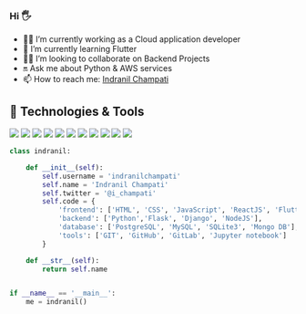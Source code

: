 ### Hi 🖐️
<!--**indranilchampati/indranilchampati** is a ✨ _special_ ✨ repository because its `README.md` (this file) appears on your GitHub profile.

Here are some ideas to get you started:
-->
- 🙍‍♂️  I’m currently working as a Cloud application developer 
- 📓  I’m currently learning Flutter
- 🙇‍♂️	 I’m looking to collaborate on Backend Projects
- 🔛  Ask me about Python & AWS services
- 📫  How to reach me: <a href="https://www.linkedin.com/in/indranilchampati/" target ="_blank" >Indranil Champati</a>

## 🔧 Technologies & Tools
![](https://img.shields.io/badge/OS-Linux-informational?style=flat&logo=linux&logoColor=white&color=2bbc8a)
![](https://img.shields.io/badge/Code-Python-informational?style=flat&logo=python&logoColor=white&color=2bbc8a)
![](https://img.shields.io/badge/Code-JavaScript-informational?style=flat&logo=javascript&logoColor=white&color=2bbc8a)
![](https://img.shields.io/badge/Code-C++-informational?style=flat&logo=C++&logoColor=white&color=2bbc8a)
![](https://img.shields.io/badge/Code-flutter-informational?style=flat&logo=flutter&logoColor=white&color=2bbc8a)
![](https://img.shields.io/badge/Code-React-informational?style=flat&logo=flutter&logoColor=white&color=2bbc8a)
![](https://img.shields.io/badge/Shell-Bash-informational?style=flat&logo=gnu-bash&logoColor=white&color=2bbc8a)
![](https://img.shields.io/badge/Tools-MongoDB-informational?style=flat&logo=MongoDB&logoColor=white&color=2bbc8a)
![](https://img.shields.io/badge/Tools-PostgreSQL-informational?style=flat&logo=postgresql&logoColor=white&color=2bbc8a)
![](https://img.shields.io/badge/Tools-Postman-informational?style=flat&logo=Postman&logoColor=white&color=2bbc8a)
![](https://img.shields.io/badge/Tools-GitHub-informational?style=flat&logo=github&logoColor=white&color=2bbc8a)



```python
class indranil:

    def __init__(self):
        self.username = 'indranilchampati'
        self.name = 'Indranil Champati'
        self.twitter = '@i_champati'
        self.code = {
            'frontend': ['HTML', 'CSS', 'JavaScript', 'ReactJS', 'Flutter','Angular', 'Boostrap'],
            'backend': ['Python','Flask', 'Django', 'NodeJS'],
            'database': ['PostgreSQL', 'MySQL', 'SQLite3', 'Mongo DB'],
            'tools': ['GIT', 'GitHub', 'GitLab', 'Jupyter notebook']
        }

    def __str__(self):
        return self.name


if __name__ == '__main__':
    me = indranil()


```
